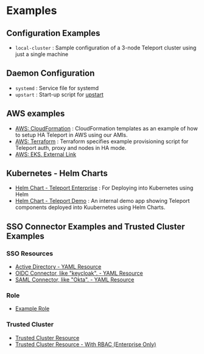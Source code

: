 # Examples

## Configuration Examples

* `local-cluster` : Sample configuration of a 3-node Teleport cluster using
  just a single machine

## Daemon Configuration

* `systemd` : Service file for systemd
* `upstart` : Start-up script for [upstart](https://en.wikipedia.org/wiki/Upstart)

## AWS examples

* [AWS: CloudFormation](https://github.com/gravitational/teleport/tree/master/examples/aws/cloudformation#aws-cloudformation-based-provisioning-example) : CloudFormation templates as an example of how to setup HA Teleport in AWS using our AMIs.
* [AWS: Terraform](https://github.com/gravitational/teleport/tree/master/examples/aws/terraform#terraform-based-provisioning-example-amazon-single-ami) : Terraform specifies example provisioning script for Teleport auth, proxy and nodes in HA mode. 
* [AWS: EKS. External Link](https://aws.amazon.com/blogs/opensource/authenticating-eks-github-credentials-teleport/)

## Kubernetes - Helm Charts

* [Helm Chart - Teleport Enterprise](https://github.com/gravitational/teleport/tree/master/examples/chart/teleport) : For Deploying into Kubernetes using Helm 
* [Helm Chart - Teleport Demo](https://github.com/gravitational/teleport/tree/master/examples/chart/teleport-demo) : An internal demo app showing Teleport components deployed into Kuubernetes using Helm Charts. 


## SSO Connector Examples and Trusted Cluster Examples
### SSO Resources
* [Active Directory - YAML Resource](https://github.com/gravitational/teleport/blob/master/examples/resources/adfs-connector.yaml)
* [OIDC Connector, like "keycloak". - YAML Resource](https://github.com/gravitational/teleport/blob/master/examples/resources/oidc-connector.yaml)
* [SAML Connector, like "Okta". - YAML Resource](https://github.com/gravitational/teleport/blob/master/examples/resources/saml-connector.yaml)


### Role
* [Example Role](https://github.com/gravitational/teleport/blob/master/examples/resources/role.yaml)

### Trusted Cluster
* [Trusted Cluster Resource](https://github.com/gravitational/teleport/blob/master/examples/resources/trusted_cluster.yaml)
* [Trusted Cluster Resource - With RBAC (Enterprise Only)](https://github.com/gravitational/teleport/blob/master/examples/resources/trusted_cluster_enterprise.yaml)
